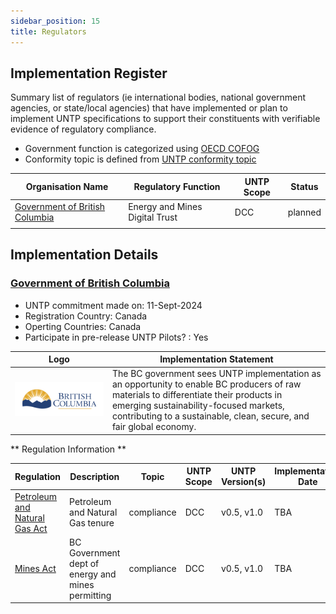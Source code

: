 ```yaml
---
sidebar_position: 15
title: Regulators
---
```


## Implementation Register

Summary list of regulators (ie international bodies, national government agencies, or state/local agencies) that have implemented or plan to implement UNTP specifications to support their constituents with verifiable evidence of regulatory compliance. 

* Government function is categorized using [OECD COFOG](https://www.oecd-ilibrary.org/governance/government-at-a-glance-2023_0ffb2b04-en)
* Conformity topic is defined from [UNTP conformity topic](https://test.uncefact.org/vocabulary/untp/core/0/conformityTopicCode)


|Organisation Name |Regulatory Function|UNTP Scope|Status|
|--|--|--|--|
|[Government of British Columbia](#government-of-british-columbia)|Energy and Mines Digital Trust|DCC|planned| 
| | | | |


## Implementation Details


### [Government of British Columbia](https://digital.gov.bc.ca/)

* UNTP commitment made on:  11-Sept-2024
* Registration Country: Canada
* Operting Countries: Canada
* Participate in pre-release UNTP Pilots? : Yes

|Logo|Implementation Statement|
|--|--|
|![BC Gov](../../implementations/digital.gov.bc.ca/logo.png)|The BC government sees UNTP implementation as an opportunity to enable BC producers of raw materials to differentiate their products in emerging sustainability-focused markets, contributing to a sustainable, clean, secure, and fair global economy. |

** Regulation Information **

|Regulation|Description|Topic|UNTP Scope|UNTP Version(s)|Implementation Date|Test Report|
|--|--|--|--|--|--|--|
|[Petroleum and Natural Gas Act](https://www.bclaws.gov.bc.ca/civix/document/id/complete/statreg/96361_01)|Petroleum and Natural Gas tenure|compliance|DCC|v0.5, v1.0|TBA|TBA |
|[Mines Act](https://www.bclaws.gov.bc.ca/civix/document/id/complete/statreg/96293_01)|BC Government dept of energy and mines permitting|compliance|DCC|v0.5, v1.0|TBA|TBA|
